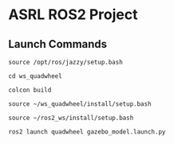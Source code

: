 # ASRL ROS2 Project

## Launch Commands
```
source /opt/ros/jazzy/setup.bash
```
```
cd ws_quadwheel
```
```
colcon build
```
```
source ~/ws_quadwheel/install/setup.bash
```
```
source ~/ros2_ws/install/setup.bash
```
```
ros2 launch quadwheel gazebo_model.launch.py
```

